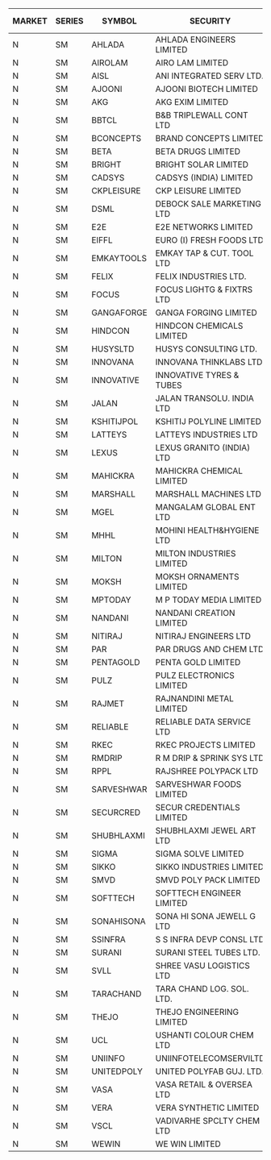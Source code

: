 


| MARKET | SERIES | SYMBOL | SECURITY | PREV CL PR | OPEN PRICE | HIGH PRICE | LOW PRICE | CLOSE PRICE | NET TRDVAL | NET TRDQTY | CORP IND | HI 52 WK | LO 52 WK |
| ----- | ----- | ----- | ----- | ----- | ----- | ----- | ----- | ----- | ----- | ----- | ----- | ----- | ----- |
| N | SM | AHLADA | AHLADA ENGINEERS LIMITED | 90.95 | 91.45 | 93.40 | 89.25 | 90.90 | 548550.00 | 6000 |  | 93.40 | 36.30 |
| N | SM | AIROLAM | AIRO LAM LIMITED | 28.45 | 25.00 | 26.60 | 25.00 | 26.60 | 154800.00 | 6000 |  | 30.50 | 14.45 |
| N | SM | AISL | ANI INTEGRATED SERV LTD. | 20.15 | 19.60 | 21.15 | 19.60 | 21.10 | 123720.00 | 6000 |  | 28.55 | 14.30 |
| N | SM | AJOONI | AJOONI BIOTECH LIMITED | 32.00 | 33.50 | 33.50 | 33.50 | 33.50 | 134000.00 | 4000 |  | 36.50 | 6.35 |
| N | SM | AKG | AKG EXIM LIMITED | 57.10 | 60.00 | 60.00 | 60.00 | 60.00 | 384000.00 | 6400 |  | 76.50 | 30.00 |
| N | SM | BBTCL | B&B TRIPLEWALL CONT LTD | 40.00 | 40.50 | 41.00 | 39.50 | 41.00 | 484500.00 | 12000 |  | 42.80 | 27.20 |
| N | SM | BCONCEPTS | BRAND CONCEPTS LIMITED | 16.80 | 16.55 | 17.60 | 16.55 | 17.60 | 202200.00 | 12000 |  | 28.45 | 13.70 |
| N | SM | BETA | BETA DRUGS LIMITED | 110.90 | 114.90 | 116.40 | 114.90 | 115.95 | 648120.00 | 5600 |  | 140.80 | 37.00 |
| N | SM | BRIGHT | BRIGHT SOLAR LIMITED | 7.35 | 7.70 | 7.70 | 7.70 | 7.70 | 69300.00 | 9000 |  | 15.50 | 4.70 |
| N | SM | CADSYS | CADSYS (INDIA) LIMITED | 24.80 | 23.80 | 25.60 | 23.70 | 25.60 | 193700.00 | 8000 |  | 37.50 | 15.50 |
| N | SM | CKPLEISURE | CKP LEISURE LIMITED | 3.05 | 2.90 | 2.95 | 2.90 | 2.95 | 23400.00 | 8000 |  | 7.55 | 2.75 |
| N | SM | DSML | DEBOCK SALE MARKETING LTD | 17.05 | 16.20 | 16.90 | 16.20 | 16.90 | 295800.00 | 18000 |  | 21.95 | 3.50 |
| N | SM | E2E | E2E NETWORKS LIMITED | 39.80 | 38.05 | 41.75 | 37.85 | 40.55 | 855000.00 | 22000 |  | 57.95 | 13.30 |
| N | SM | EIFFL | EURO (I) FRESH FOODS LTD | 90.00 | 90.00 | 91.00 | 90.00 | 91.00 | 144800.00 | 1600 |  | 118.90 | 71.00 |
| N | SM | EMKAYTOOLS | EMKAY TAP & CUT. TOOL LTD | 89.65 | 94.10 | 94.10 | 94.10 | 94.10 | 56460.00 | 600 |  | 164.75 | 58.65 |
| N | SM | FELIX | FELIX INDUSTRIES LTD. | 37.00 | 38.00 | 38.00 | 38.00 | 38.00 | 152000.00 | 4000 |  | 40.30 | 10.80 |
| N | SM | FOCUS | FOCUS LIGHTG & FIXTRS LTD | 20.55 | 19.80 | 19.80 | 19.80 | 19.80 | 59400.00 | 3000 |  | 35.70 | 15.50 |
| N | SM | GANGAFORGE | GANGA FORGING LIMITED | 21.20 | 20.75 | 21.30 | 20.65 | 20.95 | 2010000.00 | 96000 |  | 21.30 | 8.70 |
| N | SM | HINDCON | HINDCON CHEMICALS LIMITED | 25.90 | 25.30 | 25.30 | 25.25 | 25.25 | 202200.00 | 8000 |  | 27.00 | 8.05 |
| N | SM | HUSYSLTD | HUSYS CONSULTING LTD. | 96.40 | 96.50 | 96.50 | 96.50 | 96.50 | 193000.00 | 2000 |  | 131.85 | 20.50 |
| N | SM | INNOVANA | INNOVANA THINKLABS LTD. | 89.70 | 89.00 | 89.00 | 85.25 | 85.25 | 346350.00 | 4000 |  | 301.40 | 70.25 |
| N | SM | INNOVATIVE | INNOVATIVE TYRES & TUBES | 8.70 | 9.10 | 9.10 | 8.35 | 9.00 | 400350.00 | 45000 |  | 13.20 | 5.40 |
| N | SM | JALAN | JALAN TRANSOLU. INDIA LTD | 3.00 | 2.85 | 2.85 | 2.85 | 2.85 | 42750.00 | 15000 |  | 6.65 | 2.85 |
| N | SM | KSHITIJPOL | KSHITIJ POLYLINE LIMITED | 24.95 | 24.00 | 25.25 | 24.00 | 25.25 | 894000.00 | 36000 |  | 34.10 | 19.20 |
| N | SM | LATTEYS | LATTEYS INDUSTRIES LTD | 57.20 | 54.35 | 54.40 | 54.35 | 54.40 | 217500.00 | 4000 |  | 60.80 | 35.20 |
| N | SM | LEXUS | LEXUS GRANITO (INDIA) LTD | 19.75 | 20.60 | 20.70 | 19.80 | 20.70 | 243900.00 | 12000 |  | 20.70 | 4.55 |
| N | SM | MAHICKRA | MAHICKRA CHEMICAL LIMITED | 78.90 | 79.80 | 80.70 | 79.60 | 80.00 | 601050.00 | 7500 |  | 93.50 | 70.00 |
| N | SM | MARSHALL | MARSHALL MACHINES LTD | 12.25 | 12.85 | 12.85 | 12.85 | 12.85 | 77100.00 | 6000 |  | 20.80 | 4.85 |
| N | SM | MGEL | MANGALAM GLOBAL ENT LTD | 40.50 | 41.00 | 41.00 | 41.00 | 41.00 | 246000.00 | 6000 |  | 65.10 | 38.00 |
| N | SM | MHHL | MOHINI HEALTH&HYGIENE LTD | 18.05 | 18.00 | 18.00 | 18.00 | 18.00 | 54000.00 | 3000 |  | 23.20 | 11.35 |
| N | SM | MILTON | MILTON INDUSTRIES LIMITED | 12.60 | 12.00 | 12.00 | 12.00 | 12.00 | 52800.00 | 4400 |  | 16.35 | 7.00 |
| N | SM | MOKSH | MOKSH ORNAMENTS LIMITED | 28.00 | 28.00 | 30.00 | 28.00 | 30.00 | 174000.00 | 6000 |  | 36.25 | 21.00 |
| N | SM | MPTODAY | M P TODAY MEDIA LIMITED | 11.85 | 12.40 | 12.40 | 12.40 | 12.40 | 49600.00 | 4000 |  | 22.35 | 9.70 |
| N | SM | NANDANI | NANDANI CREATION LIMITED | 13.70 | 13.05 | 13.05 | 13.05 | 13.05 | 391500.00 | 30000 |  | 14.00 | 6.20 |
| N | SM | NITIRAJ | NITIRAJ ENGINEERS LTD | 55.40 | 55.90 | 56.00 | 55.90 | 56.00 | 1007400.00 | 18000 |  | 67.95 | 47.95 |
| N | SM | PAR | PAR DRUGS AND CHEM LTD | 64.90 | 62.00 | 67.80 | 62.00 | 66.00 | 391600.00 | 6000 |  | 74.80 | 26.20 |
| N | SM | PENTAGOLD | PENTA GOLD LIMITED | 42.25 | 44.35 | 44.35 | 44.35 | 44.35 | 133050.00 | 3000 |  | 44.35 | 15.40 |
| N | SM | PULZ | PULZ ELECTRONICS LIMITED | 13.65 | 13.00 | 13.00 | 13.00 | 13.00 | 104000.00 | 8000 |  | 21.60 | 9.20 |
| N | SM | RAJMET | RAJNANDINI METAL LIMITED | 30.15 | 30.30 | 30.30 | 30.25 | 30.25 | 484400.00 | 16000 |  | 41.30 | 23.85 |
| N | SM | RELIABLE | RELIABLE DATA SERVICE LTD | 25.00 | 25.00 | 25.00 | 25.00 | 25.00 | 240000.00 | 9600 |  | 36.40 | 19.95 |
| N | SM | RKEC | RKEC PROJECTS LIMITED | 36.95 | 35.60 | 36.00 | 35.50 | 36.00 | 214100.00 | 6000 |  | 65.00 | 26.20 |
| N | SM | RMDRIP | R M DRIP & SPRINK SYS LTD | 49.20 | 49.10 | 49.10 | 46.20 | 46.20 | 485200.00 | 10000 |  | 63.00 | 14.65 |
| N | SM | RPPL | RAJSHREE POLYPACK LTD | 92.00 | 93.00 | 93.00 | 93.00 | 93.00 | 93000.00 | 1000 |  | 101.80 | 47.75 |
| N | SM | SARVESHWAR | SARVESHWAR FOODS LIMITED | 13.00 | 12.45 | 12.45 | 12.45 | 12.45 | 19920.00 | 1600 |  | 19.25 | 8.45 |
| N | SM | SECURCRED | SECUR CREDENTIALS LIMITED | 18.45 | 19.35 | 19.35 | 19.35 | 19.35 | 23220.00 | 1200 |  | 33.75 | 12.15 |
| N | SM | SHUBHLAXMI | SHUBHLAXMI JEWEL ART LTD | 14.70 | 14.40 | 15.40 | 14.40 | 15.40 | 137600.00 | 9000 | XO | 52.25 | 12.05 |
| N | SM | SIGMA | SIGMA SOLVE LIMITED | 51.50 | 53.90 | 53.90 | 50.00 | 50.00 | 1276050.00 | 24000 |  | 53.90 | 45.00 |
| N | SM | SIKKO | SIKKO INDUSTRIES LIMITED | 26.40 | 26.60 | 26.60 | 26.60 | 26.60 | 106400.00 | 4000 |  | 33.80 | 18.00 |
| N | SM | SMVD | SMVD POLY PACK LIMITED | 8.20 | 8.60 | 8.60 | 8.60 | 8.60 | 51600.00 | 6000 |  | 12.00 | 6.45 |
| N | SM | SOFTTECH | SOFTTECH ENGINEER LIMITED | 83.85 | 80.15 | 84.75 | 80.15 | 83.55 | 529360.00 | 6400 |  | 88.00 | 32.45 |
| N | SM | SONAHISONA | SONA HI SONA JEWELL G LTD | 9.20 | 9.40 | 9.40 | 9.40 | 9.40 | 94000.00 | 10000 |  | 16.25 | 9.20 |
| N | SM | SSINFRA | S S INFRA DEVP CONSL LTD | 7.75 | 8.10 | 8.10 | 8.10 | 8.10 | 72900.00 | 9000 |  | 14.45 | 5.65 |
| N | SM | SURANI | SURANI STEEL TUBES LTD. | 18.90 | 18.00 | 19.80 | 18.00 | 19.80 | 113600.00 | 6000 |  | 34.60 | 18.00 |
| N | SM | SVLL | SHREE VASU LOGISTICS LTD | 90.20 | 90.05 | 90.05 | 90.05 | 90.05 | 90050.00 | 1000 |  | 106.00 | 70.00 |
| N | SM | TARACHAND | TARA CHAND LOG. SOL. LTD. | 31.95 | 32.50 | 32.50 | 32.50 | 32.50 | 65000.00 | 2000 |  | 43.00 | 21.10 |
| N | SM | THEJO | THEJO ENGINEERING LIMITED | 1070.00 | 1070.00 | 1111.00 | 1070.00 | 1090.25 | 1517105.00 | 1400 |  | 1468.50 | 350.55 |
| N | SM | UCL | USHANTI COLOUR CHEM LTD | 28.50 | 31.45 | 31.45 | 28.55 | 28.55 | 120000.00 | 4000 |  | 47.20 | 20.50 |
| N | SM | UNIINFO | UNIINFOTELECOMSERVILTD | 26.50 | 25.35 | 27.45 | 25.20 | 25.20 | 410000.00 | 16000 |  | 32.15 | 7.85 |
| N | SM | UNITEDPOLY | UNITED POLYFAB GUJ. LTD. | 17.05 | 17.90 | 17.90 | 17.90 | 17.90 | 53700.00 | 3000 |  | 17.90 | 5.95 |
| N | SM | VASA | VASA RETAIL & OVERSEA LTD | 6.20 | 5.90 | 5.90 | 5.90 | 5.90 | 23600.00 | 4000 |  | 14.00 | 5.00 |
| N | SM | VERA | VERA SYNTHETIC LIMITED | 47.30 | 44.95 | 44.95 | 44.95 | 44.95 | 67425.00 | 1500 |  | 150.00 | 39.80 |
| N | SM | VSCL | VADIVARHE SPCLTY CHEM LTD | 10.65 | 11.15 | 11.15 | 11.15 | 11.15 | 33450.00 | 3000 |  | 17.80 | 5.85 |
| N | SM | WEWIN | WE WIN LIMITED | 55.10 | 55.10 | 55.10 | 55.10 | 55.10 | 55100.00 | 1000 |  | 88.00 | 48.50 |



